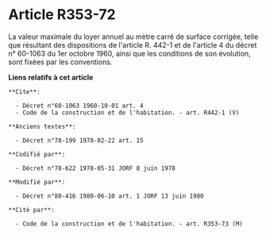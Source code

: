 # Article R353-72

La valeur maximale du loyer annuel au mètre carré de surface corrigée, telle que résultant des dispositions de l'article R.
442-1 et de l'article 4 du décret n° 60-1063 du 1er octobre 1960, ainsi que les conditions de son évolution, sont fixées par
les conventions.

**Liens relatifs à cet article**

	**Cite**:

	  - Décret n°60-1063 1960-10-01 art. 4
	  - Code de la construction et de l'habitation. - art. R442-1 (V)

	**Anciens textes**:

	  - Décret n°78-199 1978-02-22 art. 15

	**Codifié par**:

	  - Décret n°78-622 1978-05-31 JORF 8 juin 1978

	**Modifié par**:

	  - Décret n°80-416 1980-06-10 art. 1 JORF 13 juin 1980

	**Cité par**:

	  - Code de la construction et de l'habitation. - art. R353-73 (M)
